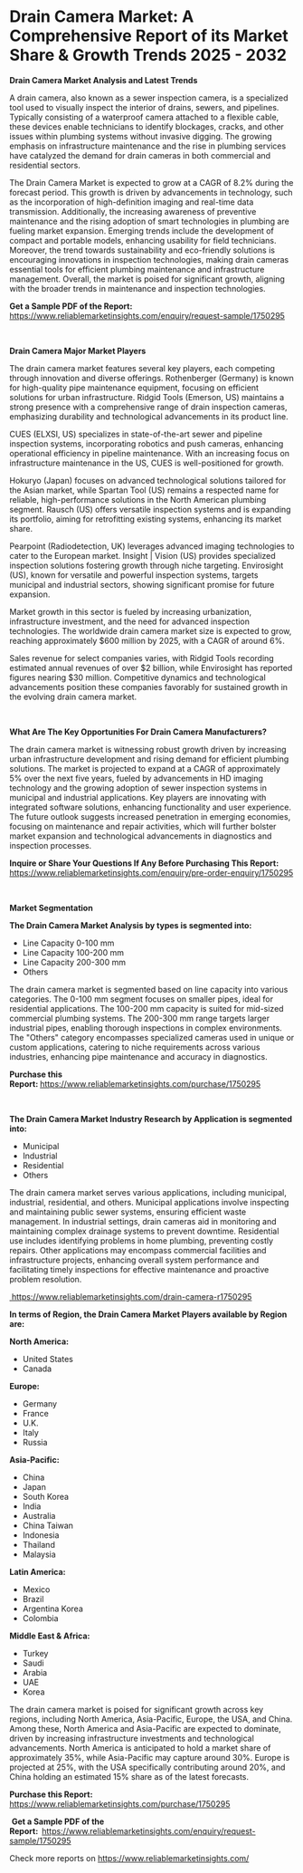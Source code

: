 <p><h1>Drain Camera Market: A Comprehensive Report of its Market Share & Growth Trends 2025 - 2032</h1></p><p><strong>Drain Camera Market Analysis and Latest Trends</strong></p>
<p><p>A drain camera, also known as a sewer inspection camera, is a specialized tool used to visually inspect the interior of drains, sewers, and pipelines. Typically consisting of a waterproof camera attached to a flexible cable, these devices enable technicians to identify blockages, cracks, and other issues within plumbing systems without invasive digging. The growing emphasis on infrastructure maintenance and the rise in plumbing services have catalyzed the demand for drain cameras in both commercial and residential sectors.</p><p>The Drain Camera Market is expected to grow at a CAGR of 8.2% during the forecast period. This growth is driven by advancements in technology, such as the incorporation of high-definition imaging and real-time data transmission. Additionally, the increasing awareness of preventive maintenance and the rising adoption of smart technologies in plumbing are fueling market expansion. Emerging trends include the development of compact and portable models, enhancing usability for field technicians. Moreover, the trend towards sustainability and eco-friendly solutions is encouraging innovations in inspection technologies, making drain cameras essential tools for efficient plumbing maintenance and infrastructure management. Overall, the market is poised for significant growth, aligning with the broader trends in maintenance and inspection technologies.</p></p>
<p><strong>Get a Sample PDF of the Report:&nbsp;</strong> <a href="https://www.reliablemarketinsights.com/enquiry/request-sample/1750295?utm_campaign=2281&utm_medium=2&utm_source=Github&utm_content=ia&utm_term=19022025&utm_id=drain-camera">https://www.reliablemarketinsights.com/enquiry/request-sample/1750295</a></p>
<p>&nbsp;</p>
<p><strong>Drain Camera Major Market Players</strong></p>
<p><p>The drain camera market features several key players, each competing through innovation and diverse offerings. Rothenberger (Germany) is known for high-quality pipe maintenance equipment, focusing on efficient solutions for urban infrastructure. Ridgid Tools (Emerson, US) maintains a strong presence with a comprehensive range of drain inspection cameras, emphasizing durability and technological advancements in its product line.</p><p>CUES (ELXSI, US) specializes in state-of-the-art sewer and pipeline inspection systems, incorporating robotics and push cameras, enhancing operational efficiency in pipeline maintenance. With an increasing focus on infrastructure maintenance in the US, CUES is well-positioned for growth.</p><p>Hokuryo (Japan) focuses on advanced technological solutions tailored for the Asian market, while Spartan Tool (US) remains a respected name for reliable, high-performance solutions in the North American plumbing segment. Rausch (US) offers versatile inspection systems and is expanding its portfolio, aiming for retrofitting existing systems, enhancing its market share.</p><p>Pearpoint (Radiodetection, UK) leverages advanced imaging technologies to cater to the European market. Insight | Vision (US) provides specialized inspection solutions fostering growth through niche targeting. Envirosight (US), known for versatile and powerful inspection systems, targets municipal and industrial sectors, showing significant promise for future expansion.</p><p>Market growth in this sector is fueled by increasing urbanization, infrastructure investment, and the need for advanced inspection technologies. The worldwide drain camera market size is expected to grow, reaching approximately $600 million by 2025, with a CAGR of around 6%.</p><p>Sales revenue for select companies varies, with Ridgid Tools recording estimated annual revenues of over $2 billion, while Envirosight has reported figures nearing $30 million. Competitive dynamics and technological advancements position these companies favorably for sustained growth in the evolving drain camera market.</p></p>
<p>&nbsp;</p>
<p><strong>What Are The Key Opportunities For Drain Camera Manufacturers?</strong></p>
<p><p>The drain camera market is witnessing robust growth driven by increasing urban infrastructure development and rising demand for efficient plumbing solutions. The market is projected to expand at a CAGR of approximately 5% over the next five years, fueled by advancements in HD imaging technology and the growing adoption of sewer inspection systems in municipal and industrial applications. Key players are innovating with integrated software solutions, enhancing functionality and user experience. The future outlook suggests increased penetration in emerging economies, focusing on maintenance and repair activities, which will further bolster market expansion and technological advancements in diagnostics and inspection processes.</p></p>
<p><strong>Inquire or Share Your Questions If Any Before Purchasing This Report:</strong> <a href="https://www.reliablemarketinsights.com/enquiry/pre-order-enquiry/1750295?utm_campaign=2281&utm_medium=2&utm_source=Github&utm_content=ia&utm_term=19022025&utm_id=drain-camera">https://www.reliablemarketinsights.com/enquiry/pre-order-enquiry/1750295</a></p>
<p>&nbsp;</p>
<p><strong>Market Segmentation</strong></p>
<p><strong>The Drain Camera Market Analysis by types is segmented into:</strong></p>
<p><ul><li>Line Capacity 0-100 mm</li><li>Line Capacity 100-200 mm</li><li>Line Capacity 200-300 mm</li><li>Others</li></ul></p>
<p><p>The drain camera market is segmented based on line capacity into various categories. The 0-100 mm segment focuses on smaller pipes, ideal for residential applications. The 100-200 mm capacity is suited for mid-sized commercial plumbing systems. The 200-300 mm range targets larger industrial pipes, enabling thorough inspections in complex environments. The "Others" category encompasses specialized cameras used in unique or custom applications, catering to niche requirements across various industries, enhancing pipe maintenance and accuracy in diagnostics.</p></p>
<p><strong>Purchase this Report:&nbsp;</strong><a href="https://www.reliablemarketinsights.com/purchase/1750295?utm_campaign=2281&utm_medium=2&utm_source=Github&utm_content=ia&utm_term=19022025&utm_id=drain-camera">https://www.reliablemarketinsights.com/purchase/1750295</a></p>
<p>&nbsp;</p>
<p><strong>The Drain Camera Market Industry Research by Application is segmented into:</strong></p>
<p><ul><li>Municipal</li><li>Industrial</li><li>Residential</li><li>Others</li></ul></p>
<p><p>The drain camera market serves various applications, including municipal, industrial, residential, and others. Municipal applications involve inspecting and maintaining public sewer systems, ensuring efficient waste management. In industrial settings, drain cameras aid in monitoring and maintaining complex drainage systems to prevent downtime. Residential use includes identifying problems in home plumbing, preventing costly repairs. Other applications may encompass commercial facilities and infrastructure projects, enhancing overall system performance and facilitating timely inspections for effective maintenance and proactive problem resolution.</p></p>
<p><a href="https://www.reliablemarketinsights.com/drain-camera-r1750295?utm_campaign=2281&utm_medium=2&utm_source=Github&utm_content=ia&utm_term=19022025&utm_id=drain-camera">&nbsp;https://www.reliablemarketinsights.com/drain-camera-r1750295</a></p>
<p><strong>In terms of Region, the Drain Camera Market Players available by Region are:</strong></p>
<p>
    <p> <strong> North America: </strong>
        <ul>
            <li>United States</li>
            <li>Canada</li>
        </ul>
        </p> 
    <p> <strong> Europe: </strong>
        <ul>
            <li>Germany</li>
            <li>France</li>
            <li>U.K.</li>
            <li>Italy</li>
            <li>Russia</li>
        </ul>
        </p> 
    <p> <strong> Asia-Pacific: </strong>
        <ul>
            <li>China</li>
            <li>Japan</li>
            <li>South Korea</li>
            <li>India</li>
            <li>Australia</li>
            <li>China Taiwan</li>
            <li>Indonesia</li>
            <li>Thailand</li>
            <li>Malaysia</li>
        </ul>
        </p> 
    <p> <strong> Latin America: </strong>
        <ul>
            <li>Mexico</li>
            <li>Brazil</li>
            <li>Argentina Korea</li>
            <li>Colombia</li>
        </ul>
        </p> 
    <p> <strong> Middle East & Africa: </strong>
        <ul>
            <li>Turkey</li>
            <li>Saudi</li>
            <li>Arabia</li>
            <li>UAE</li>
            <li>Korea</li>
        </ul>
    </p>
    </p>
<p><p>The drain camera market is poised for significant growth across key regions, including North America, Asia-Pacific, Europe, the USA, and China. Among these, North America and Asia-Pacific are expected to dominate, driven by increasing infrastructure investments and technological advancements. North America is anticipated to hold a market share of approximately 35%, while Asia-Pacific may capture around 30%. Europe is projected at 25%, with the USA specifically contributing around 20%, and China holding an estimated 15% share as of the latest forecasts.</p></p>
<p><strong>Purchase this Report: </strong><a href="https://www.reliablemarketinsights.com/purchase/1750295?utm_campaign=2281&utm_medium=2&utm_source=Github&utm_content=ia&utm_term=19022025&utm_id=drain-camera">https://www.reliablemarketinsights.com/purchase/1750295</a></p>
<p>&nbsp;<strong>Get a Sample PDF of the Report:&nbsp;&nbsp;</strong><a href="https://www.reliablemarketinsights.com/enquiry/request-sample/1750295?utm_campaign=2281&utm_medium=2&utm_source=Github&utm_content=ia&utm_term=19022025&utm_id=drain-camera">https://www.reliablemarketinsights.com/enquiry/request-sample/1750295</a></p>
<p><strong></strong></p>
<p>Check more reports on <a href="https://www.reliablemarketinsights.com/?utm_campaign=2281&utm_medium=2&utm_source=Github&utm_content=ia&utm_term=19022025&utm_id=drain-camera">https://www.reliablemarketinsights.com/</a></p>